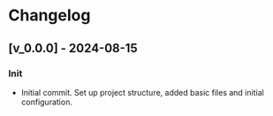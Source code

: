 # Changelog

## [v_0.0.0] - 2024-08-15
### Init
- Initial commit. Set up project structure, added basic files and initial configuration.